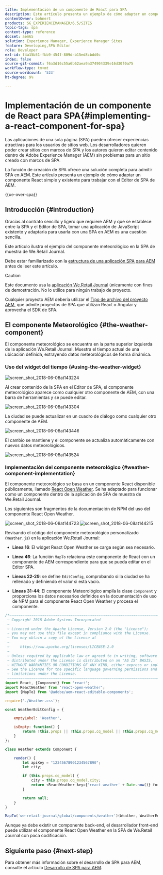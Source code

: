 ```yaml
---
title: Implementación de un componente de React para SPA
description: Este artículo presenta un ejemplo de cómo adaptar un componente React simple y existente para trabajar con el Editor de SPA de Adobe Experience Manager (AEM).
contentOwner: bohnert
products: SG_EXPERIENCEMANAGER/6.5/SITES
topic-tags: spa
content-type: reference
docset: aem65
solution: Experience Manager, Experience Manager Sites
feature: Developing,SPA Editor
role: Developer
exl-id: f4a15b51-fbb9-454f-809d-b15ed8cbdd0c
index: false
source-git-commit: f6a3d16c55a6b62aea9a374904339e16d30f0a75
workflow-type: tm+mt
source-wordcount: '523'
ht-degree: 9%

---
```



# Implementación de un componente de React para SPA{#implementing-a-react-component-for-spa}

Las aplicaciones de una sola página (SPA) pueden ofrecer experiencias atractivas para los usuarios de sitios web. Los desarrolladores quieren poder crear sitios con marcos de SPA y los autores quieren editar contenido dentro de Adobe Experience Manager (AEM) sin problemas para un sitio creado con marcos de SPA.

La función de creación de SPA ofrece una solución completa para admitir SPA en AEM. Este artículo presenta un ejemplo de cómo adaptar un componente React simple y existente para trabajar con el Editor de SPA de AEM.

{{ue-over-spa}}

## Introducción {#introduction}

Gracias al contrato sencillo y ligero que requiere AEM y que se establece entre la SPA y el Editor de SPA, tomar una aplicación de JavaScript existente y adaptarla para usarla con una SPA en AEM es una cuestión sencilla.

Este artículo ilustra el ejemplo del componente meteorológico en la SPA de muestra de We.Retail Journal.

Debe estar familiarizado con la [estructura de una aplicación SPA para AEM](/help/sites-developing/spa-getting-started-react.md) antes de leer este artículo.

>[!CAUTION]
>Este documento usa la [aplicación We.Retail Journal](https://github.com/adobe/aem-sample-we-retail-journal) únicamente con fines de demostración. No lo utilice para ningún trabajo de proyecto.
>
>Cualquier proyecto AEM debería utilizar el [Tipo de archivo del proyecto AEM](https://experienceleague.adobe.com/docs/experience-manager-core-components/using/developing/archetype/overview.html?lang=es), que admite proyectos de SPA que utilizan React o Angular y aprovecha el SDK de SPA.

## El componente Meteorológico {#the-weather-component}

El componente meteorológico se encuentra en la parte superior izquierda de la aplicación We.Retail Journal. Muestra el tiempo actual de una ubicación definida, extrayendo datos meteorológicos de forma dinámica.

### Uso del widget del tiempo {#using-the-weather-widget}

![screen_shot_2018-06-08at143224](assets/screen_shot_2018-06-08at143224.png)

Al crear contenido de la SPA en el Editor de SPA, el componente meteorológico aparece como cualquier otro componente de AEM, con una barra de herramientas y se puede editar.

![screen_shot_2018-06-08at143304](assets/screen_shot_2018-06-08at143304.png)

La ciudad se puede actualizar en un cuadro de diálogo como cualquier otro componente de AEM.

![screen_shot_2018-06-08at143446](assets/screen_shot_2018-06-08at143446.png)

El cambio se mantiene y el componente se actualiza automáticamente con nuevos datos meteorológicos.

![screen_shot_2018-06-08at143524](assets/screen_shot_2018-06-08at143524.png)

### Implementación del componente meteorológico {#weather-component-implementation}

El componente meteorológico se basa en un componente React disponible públicamente, llamado [React Open Weather](https://www.npmjs.com/package/react-open-weather). Se ha adaptado para funcionar como un componente dentro de la aplicación de SPA de muestra de We.Retail Journal.

Los siguientes son fragmentos de la documentación de NPM del uso del componente React Open Weather.

![screen_shot_2018-06-08at144723](assets/screen_shot_2018-06-08at144723.png) ![screen_shot_2018-06-08at144215](assets/screen_shot_2018-06-08at144215.png)

Revisando el código del componente meteorológico personalizado (`Weather.js`) en la aplicación We.Retail Journal:

* **Línea 16**: El widget React Open Weather se carga según sea necesario.
* **Línea 46**: La función `MapTo` relaciona este componente de React con un componente de AEM correspondiente para que se pueda editar en el Editor SPA.

* **Líneas 22-29**: se define `EditConfig`, comprobando si la ciudad se ha rellenado y definiendo el valor si está vacío.

* **Líneas 31-44**: El componente Meteorológico amplía la clase `Component` y proporciona los datos necesarios definidos en la documentación de uso de NPM para el componente React Open Weather y procesa el componente.

```javascript
/*~~~~~~~~~~~~~~~~~~~~~~~~~~~~~~~~~~~~~~~~~~~~~~~~~~~~~~~~~~~~~~~~~~~~~~~~~~~~~~
 ~ Copyright 2018 Adobe Systems Incorporated
 ~
 ~ Licensed under the Apache License, Version 2.0 (the "License");
 ~ you may not use this file except in compliance with the License.
 ~ You may obtain a copy of the License at
 ~
 ~     https://www.apache.org/licenses/LICENSE-2.0
 ~
 ~ Unless required by applicable law or agreed to in writing, software
 ~ distributed under the License is distributed on an "AS IS" BASIS,
 ~ WITHOUT WARRANTIES OR CONDITIONS OF ANY KIND, either express or implied.
 ~ See the License for the specific language governing permissions and
 ~ limitations under the License.
 ~~~~~~~~~~~~~~~~~~~~~~~~~~~~~~~~~~~~~~~~~~~~~~~~~~~~~~~~~~~~~~~~~~~~~~~~~~~~~*/
import React, {Component} from 'react';
import ReactWeather from 'react-open-weather';
import {MapTo} from '@adobe/aem-react-editable-components';

require('./Weather.css');

const WeatherEditConfig = {

    emptyLabel: 'Weather',

    isEmpty: function() {
        return !this.props || !this.props.cq_model || !this.props.cq_model.city || this.props.cq_model.city.trim().length < 1;
    }
};

class Weather extends Component {

    render() {
        let apiKey = "12345678901234567890";
        let city;

        if (this.props.cq_model) {
            city = this.props.cq_model.city;
            return <ReactWeather key={'react-weather' + Date.now()} forecast="today" apikey={apiKey} type="city" city={city} />
        }

        return null;
    }
}

MapTo('we-retail-journal/global/components/weather')(Weather, WeatherEditConfig);
```

Aunque ya debe existir un componente back-end, el desarrollador front-end puede utilizar el componente React Open Weather en la SPA de We.Retail Journal con poca codificación.

## Siguiente paso {#next-step}

Para obtener más información sobre el desarrollo de SPA para AEM, consulte el artículo [Desarrollo de SPA para AEM](/help/sites-developing/spa-architecture.md).
